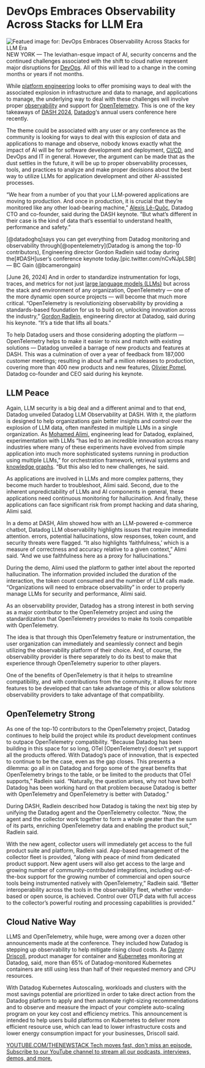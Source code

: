 # DevOps Embraces Observability Across Stacks for LLM Era
![Featued image for: DevOps Embraces Observability Across Stacks for LLM Era](https://cdn.thenewstack.io/media/2024/07/939dc367-alex-shuper-nkbruh3ngbs-unsplash-1-683x1024-1.jpg)
NEW YORK — The leviathan-esque impact of AI, security concerns and the continued challenges associated with the shift to cloud native represent major disruptions for [DevOps](https://thenewstack.io/devops/). All of this will lead to a change in the coming months or years if not months.

While [platform engineering](https://thenewstack.io/platform-engineering/) looks to offer promising ways to deal with the associated explosion in infrastructure and data to manage, and applications to manage, the underlying way to deal with these challenges will involve proper [observability](https://thenewstack.io/observability/) and support for [OpenTelemetry](https://thenewstack.io/observability-in-2024-more-opentelemetry-less-confusion/). This is one of the key takeaways of [DASH 2024](https://www.dashcon.io/), [Datadog](https://thenewstack.io/datadog-brings-big-observability-directly-to-your-phone/)‘s annual users conference here recently.

The theme could be associated with any user or any conference as the community is looking for ways to deal with this explosion of data and applications to manage and observe, nobody knows exactly what the impact of AI will be for software development and deployment, [CI/CD](https://thenewstack.io/ci-cd/), and DevOps and IT in general. However, the argument can be made that as the dust settles in the future, it will be up to proper observability processes, tools, and practices to analyze and make proper decisions about the best way to utilize LLMs for application development and other AI-assisted processes.

“We hear from a number of you that your LLM-powered applications are moving to production. And once in production, it is crucial that they’re monitored like any other load-bearing machine,” [Alexis Lê-Quôc](https://www.linkedin.com/in/alexislequoc/), Datadog CTO and co-founder, said during the DASH keynote. “But what’s different in their case is the kind of data that’s essential to understand health, performance and safety.”


[@datadoghq]says you can get everything from Datadog monitoring and observability through[@opentelemetry](Datadog is among the top-10 contributors), Engineering director Gordon Radlein said today during the[#DASH]user’s conference keynote today.[pic.twitter.com/nCvNJpLSBt]— BC Gain (@bcamerongain)

[June 26, 2024]
And in order to standardize instrumentation for logs, traces, and metrics for not just [large language models (LLMs)](https://thenewstack.io/llm/) but across the stack and environment of any organization, OpenTelemetry — one of the more dynamic open source projects — will become that much more critical. “OpenTelemetry is revolutionizing observability by providing a standards-based foundation for us to build on, unlocking innovation across the industry,” [Gordon Radlein,](https://www.linkedin.com/in/gordonradlein/) engineering director at Datadog, said during his keynote. “It’s a tide that lifts all boats.”

To help Datadog users and those considering adopting the platform — OpenTelemetry helps to make it easier to mix and match with existing solutions — Datadog unveiled a barrage of new products and features at DASH. This was a culmination of over a year of feedback from 187,000 customer meetings; resulting in about half a million releases to production, covering more than 400 new products and new features, [Olivier Pomel](https://www.linkedin.com/in/olivierpomel/), Datadog co-founder and CEO said during his keynote.

## LLM Peace
Again, LLM security is a big deal and a different animal and to that end, Datadog unveiled Datadog LLM Observability at DASH. With it, the platform is designed to help organizations gain better insights and control over the explosion of LLM data, often manifested in multiple LLMs in a single organization. As [Mohamed Alimi,](https://www.linkedin.com/in/mohamed-kamel-alimi/) engineering lead for Datadog, explained, experimentation with LLMs “has led to an incredible innovation across many industries where many of these experiments have evolved from simple application into much more sophisticated systems running in production using multiple LLMs,” for orchestration framework, retrieval systems and [knowledge graphs](https://thenewstack.io/better-llm-integration-with-content-centric-knowledge-graphs/). “But this also led to new challenges, he said.

As applications are involved in LLMs and more complex patterns, they become much harder to troubleshoot, Alimi said. Second, due to the inherent unpredictability of LLMs and AI components in general, these applications need continuous monitoring for hallucination. And finally, these applications can face significant risk from prompt hacking and data sharing, Alimi said.

In a demo at DASH, Alim showed how with an LLM-powered e-commerce chatbot, Datadog LLM observability highlights issues that require immediate attention. errors, potential hallucinations, slow responses, token count, and security threats were flagged. “It also highlights ‘faithfulness,’ which is a measure of correctness and accuracy relative to a given context,” Alimi said. “And we use faithfulness here as a proxy for hallucinations.”

During the demo, Alimi used the platform to gather intel about the reported hallucination. The information provided included the duration of the interaction, the token count consumed and the number of LLM calls made. “Organizations will need to embrace observability” in order to properly manage LLMs for security and performance, Alimi said.

As an observability provider, Datadog has a strong interest in both serving as a major contributor to the OpenTelemetry project and using the standardization that OpenTelemetry provides to make its tools compatible with OpenTelemetry.

The idea is that through this OpenTelemetry feature or instrumentation, the user organization can immediately and seamlessly connect and begin utilizing the observability platform of their choice. And, of course, the observability provider is there separately to do its best to make that experience through OpenTelemetry superior to other players.

One of the benefits of OpenTelemetry is that it helps to streamline compatibility, and with contributions from the community, it allows for more features to be developed that can take advantage of this or allow solutions observability providers to take advantage of that compatibility.

## OpenTelemetry Strong
As one of the top-10 contributors to the OpenTelemetry project, Datadog continues to help build the project while its product development continues to outpace OpenTelemetry compatibility. “Because Datadog has been building in this space for so long, OTel [OpenTelemetry] doesn’t yet support all the products offered. With Datadog’s pace of innovation, that is expected to continue to be the case, even as the gap closes. This presents a dilemma: go all in on Datadog and forgo some of the great benefits that OpenTelemetry brings to the table, or be limited to the products that OTel supports,” Radlein said. “Naturally, the question arises, why not have both? Datadog has been working hard on that problem because Datadog is better with OpenTelemetry and OpenTelemetry is better with Datadog.”

During DASH, Radlein described how Datadog is taking the next big step by unifying the Datadog agent and the OpenTelemetry collector. “Now, the agent and the collector work together to form a whole greater than the sum of its parts, enriching OpenTelemetry data and enabling the product suit,” Radlein said.

With the new agent, collector users will immediately get access to the full product suite and platform, Radlein said. App-based management of the collector fleet is provided, “along with peace of mind from dedicated product support. New agent users will also get access to the large and growing number of community-contributed integrations, including out-of-the-box support for the growing number of commercial and open source tools being instrumented natively with OpenTelemetry,” Radlein said. “Better interoperability across the tools in the observability fleet, whether vendor-based or open source, is achieved. Control over OTLP data with full access to the collector’s powerful routing and processing capabilities is provided.”

## Cloud Native Way
LLMS and OpenTelemetry, while huge, were among over a dozen other announcements made at the conference. They included how Datadog is stepping up observability to help mitigate rising cloud costs. As [Danny Driscoll,](https://www.linkedin.com/posts/danielfdriscoll_servelress-activity-7100533805056155649-bq-D) product manager for container and [Kubernetes](https://thenewstack.io/kubernetes/) monitoring at Datadog, said, more than 65% of Datadog-monitored Kubernetes containers are still using less than half of their requested memory and CPU resources.

With Datadog Kubernetes Autoscaling, workloads and clusters with the most savings potential are prioritized in order to take direct action from the Datadog platform to apply and then automate right-sizing recommendations and to observe and measure the impact of your complete auto-scaling program on your key cost and efficiency metrics. This announcement is intended to help users build platforms on Kubernetes to deliver more efficient resource use, which can lead to lower infrastructure costs and lower energy consumption impact for your businesses, Driscoll said.

[
YOUTUBE.COM/THENEWSTACK
Tech moves fast, don't miss an episode. Subscribe to our YouTube
channel to stream all our podcasts, interviews, demos, and more.
](https://youtube.com/thenewstack?sub_confirmation=1)